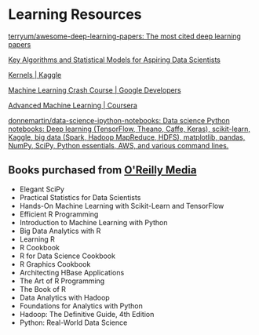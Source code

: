 # Learning Resources

[terryum/awesome-deep-learning-papers: The most cited deep learning papers](https://github.com/terryum/awesome-deep-learning-papers)

[Key Algorithms and Statistical Models for Aspiring Data Scientists](https://www.kdnuggets.com/2018/04/key-algorithms-statistical-models-aspiring-data-scientists.html)

[Kernels \| Kaggle](https://www.kaggle.com/kernels?sortBy=votes&group=everyone&pageSize=20)

[Machine Learning Crash Course  \|  Google Developers](https://developers.google.com/machine-learning/crash-course/?authuser=0)

[Advanced Machine Learning \| Coursera](https://www.coursera.org/specializations/aml)

[donnemartin/data-science-ipython-notebooks: Data science Python notebooks: Deep learning \(TensorFlow, Theano, Caffe, Keras\), scikit-learn, Kaggle, big data \(Spark, Hadoop MapReduce, HDFS\), matplotlib, pandas, NumPy, SciPy, Python essentials, AWS, and various command lines.](https://github.com/donnemartin/data-science-ipython-notebooks)





## Books purchased from [O'Reilly Media](https://members.oreilly.com/account/emedia/index) 

* Elegant SciPy
* Practical Statistics for Data Scientists
* Hands-On Machine Learning with Scikit-Learn and TensorFlow
* Efficient R Programming
* Introduction to Machine Learning with Python
* Big Data Analytics with R
* Learning R
* R Cookbook
* R for Data Science Cookbook
* R Graphics Cookbook
* Architecting HBase Applications
* The Art of R Programming
* The Book of R
* Data Analytics with Hadoop
* Foundations for Analytics with Python
* Hadoop: The Definitive Guide, 4th Edition
* Python: Real-World Data Science

